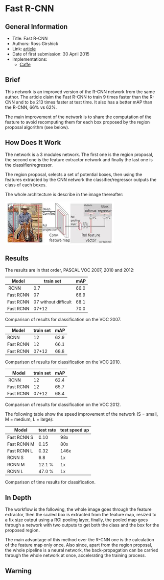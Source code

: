 # Fast R-CNN 

## General Information

- Title: Fast R-CNN 
- Authors: Ross Girshick
- Link: [article](https://arxiv.org/pdf/1504.08083.pdf)
- Date of first submission:  30 April 2015
- Implementations:
    - [Caffe](https://github.com/rbgirshick/fast-rcnn)

## Brief

This network is an improved version of the R-CNN network from the same author. The article claim the Fast R-CNN to train 9 times faster than the R-CNN and to be 213 times faster at test time. It also has a better mAP than the R-CNN, 66% vs 62%.

The main improvement of the network is to share the computation of the feature to avoid recomputing them for each box proposed by the region proposal algorithm (see below).

## How Does It Work

The network is a 3 modules network. The first one is the region proposal, the second one is the feature extractor network and finally the last one is the classifier/regressor. 

The region proposal, selects a set of potential boxes, then using the features extracted by the CNN network the classifier/regressor outputs the class of each boxes. 

The whole architecture is describe in the image thereafter:

![Fast RCNN Network](https://raw.githubusercontent.com/D3lt4lph4/papers/master/docs/images/imageclassif/fastrcnn/fast_rcnn_network.jpeg "Fast RCNN Network")

## Results

The results are in that order, PASCAL VOC 2007, 2010 and 2012:


| Model | train set | mAP |
|-------|-----------|-----|
| RCNN | 0.7 | 66.0 |
| Fast RCNN | 07 | 66.9 |
| Fast RCNN | 07 without difficult | 68.1 |
| Fast RCNN | 07+12 | 70.0 |

Comparison of results for classification on the VOC 2007.


| Model | train set | mAP |
|-------|-----------|-----|
| RCNN | 12 | 62.9 |
| Fast RCNN | 12 | 66.1 |
| Fast RCNN | 07+12 | 68.8 |

Comparison of results for classification on the VOC 2010.



| Model | train set | mAP |
|-------|-----------|-----|
| RCNN | 12 | 62.4 |
| Fast RCNN | 12 | 65.7 |
| Fast RCNN | 07+12 | 68.4 |

Comparison of results for classification on the VOC 2012.


The following table show the speed improvement of the network (S = small, M = medium, L = large):


| Model | test rate | test speed up |
|-------|-----------|-----|
| Fast RCNN S | 0.10 | 98x |
| Fast RCNN M | 0.15 | 80x |
| Fast RCNN L | 0.32 | 146x |
| RCNN S | 9.8 | 1x |
| RCNN M | 12.1 \% | 1x |
| RCNN L | 47.0 \% | 1x |

Comparison of time results for classification.


## In Depth

The workflow is the following, the whole image goes through the feature extractor, then the scaled box is extracted from the feature map, resized to a fix size output using a ROI pooling layer, finally, the pooled map goes through a network with two outputs to get both the class and the box for the proposed region.

The main advantage of this method over the R-CNN one is the calculation of the feature map only once. Also since, apart from the region proposal, the whole pipeline is a neural network, the back-propagation can be carried through the whole network at once, accelerating the training process.


## Warning


